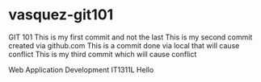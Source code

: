 # vasquez-git101
GIT 101
This is my first commit and not the last
This is my second commit created via github.com
This is a commit done via local that will cause conflict
This is my third commit which will cause conflict


Web Application Development
IT1311L
Hello
